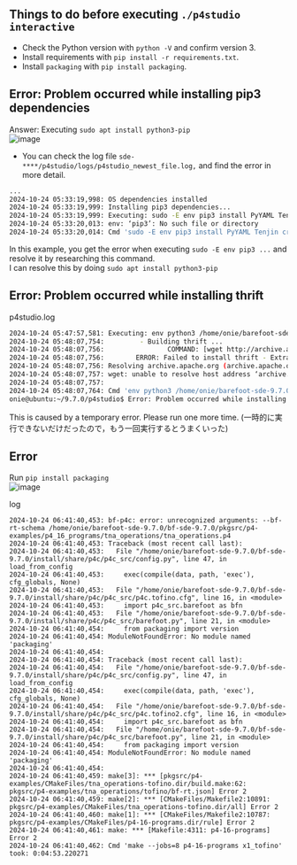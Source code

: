 Things to do before executing `./p4studio interactive`
---
- Check the Python version with `python -V` and confirm version 3. <br>
- Install requirements with `pip install -r requirements.txt`. <br>
- Install `packaging` with `pip install packaging`. <br>

Error: Problem occurred while installing pip3 dependencies <br>
----
  Answer: Executing `sudo apt install python3-pip`<be><br>
  ![image](https://github.com/user-attachments/assets/fe9bc0be-c5df-438a-b6c4-fb18d6d251df)<br>
  - You can check the log file `sde-****/p4studio/logs/p4studio_newest_file.log,` and find the error in more detail.
  ```bash
  ...                                                                                                   
  2024-10-24 05:33:19,998: OS dependencies installed
  2024-10-24 05:33:19,999: Installing pip3 dependencies...
  2024-10-24 05:33:19,999: Executing: sudo -E env pip3 install PyYAML Tenjin crc16 crcmod ctypesgen==1.0.1 getmac==0.8.2 ipaddress ipython~=5.10.0 jsl jsonschema==2.6.0 netifaces pack                                                                                                                                        aging==20.9 ply psutil pysubnettree scapy-helper setuptools==44.1.1 simplejson six>=1.12.0 xmlrunner doxypy
  2024-10-24 05:33:20,013: env: ‘pip3’: No such file or directory
  2024-10-24 05:33:20,014: Cmd 'sudo -E env pip3 install PyYAML Tenjin crc16 crcmod ctypesgen==1.0.1 getmac==0.8.2 ipaddress ipython~=5.10.0 jsl jsonschema==2.6.0 netifaces packaging=                                                                                                                                        =20.9 ply psutil pysubnettree scapy-helper setuptools==44.1.1 simplejson six>=1.12.0 xmlrunner doxypy' took: 0:00:00.014460

  ```
  In this example, you get the error when executing `sudo -E env pip3 ...` and resolve it by researching this command. <br>
  I can resolve this by doing `sudo apt install python3-pip`
    
Error: Problem occurred while installing thrift <br>
----
  p4studio.log<br>
  ```bash
  2024-10-24 05:47:57,581: Executing: env python3 /home/onie/barefoot-sde-9.7.0/bf-sde-9.7.0/p4studio/dependencies/source/install_thrift.py --os-name Ubuntu --os-version 20.04 --jobs 8 --sde-install /home/onie/barefoot-sde-9.7.0/bf-sde-9.7.0/install --keyword apt-get --with-proto yes
  2024-10-24 05:48:07,754:         - Building thrift ...
  2024-10-24 05:48:07,756:                COMMAND: [wget http://archive.apache.org/dist/thrift/0.13.0/thrift-0.13.0.tar.gz -O thrift-0.13.0.tar.gz]
  2024-10-24 05:48:07,756:        ERROR: Failed to install thrift - Extraction of thrift failed, command - wget http://archive.apache.org/dist/thrift/0.13.0/thrift-0.13.0.tar.gz -O thrift-0.13.0.tar.gz, error - --2024-10-24 05:47:57--  http://archive.apache.org/dist/thrift/0.13.0/thrift-0.13.0.tar.gz
  2024-10-24 05:48:07,756: Resolving archive.apache.org (archive.apache.org)... failed: Temporary failure in name resolution.
  2024-10-24 05:48:07,757: wget: unable to resolve host address ‘archive.apache.org’
  2024-10-24 05:48:07,757:
  2024-10-24 05:48:07,764: Cmd 'env python3 /home/onie/barefoot-sde-9.7.0/bf-sde-9.7.0/p4studio/dependencies/source/install_thrift.py --os-name Ubuntu --os-version 20.04 --jobs 8 --sde-install /home/onie/barefoot-sde-9.7.0/bf-sde-9.7.0/install --keyword apt-get --with-proto yes' took: 0:00:10.182233
  onie@ubuntu:~/9.7.0/p4studio$ Error: Problem occurred while installing thrift
  ```
  This is caused by a temporary error. Please run one more time. (一時的に実行できないだけだったので，もう一回実行するとうまくいった)
  
Error
----
  Run `pip install packaging`<be><br>
  ![image](https://github.com/user-attachments/assets/62435d70-1962-4bfc-bf6b-6821f5ed9d5f) <br>
  
  log<br>
  ```
  2024-10-24 06:41:40,453: bf-p4c: error: unrecognized arguments: --bf-rt-schema /home/onie/barefoot-sde-9.7.0/bf-sde-9.7.0/pkgsrc/p4-examples/p4_16_programs/tna_operations/tna_operations.p4
  2024-10-24 06:41:40,453: Traceback (most recent call last):
  2024-10-24 06:41:40,453:   File "/home/onie/barefoot-sde-9.7.0/bf-sde-9.7.0/install/share/p4c/p4c_src/config.py", line 47, in load_from_config
  2024-10-24 06:41:40,453:     exec(compile(data, path, 'exec'), cfg_globals, None)
  2024-10-24 06:41:40,453:   File "/home/onie/barefoot-sde-9.7.0/bf-sde-9.7.0/install/share/p4c/p4c_src/p4c.tofino.cfg", line 16, in <module>
  2024-10-24 06:41:40,453:     import p4c_src.barefoot as bfn
  2024-10-24 06:41:40,453:   File "/home/onie/barefoot-sde-9.7.0/bf-sde-9.7.0/install/share/p4c/p4c_src/barefoot.py", line 21, in <module>
  2024-10-24 06:41:40,454:     from packaging import version
  2024-10-24 06:41:40,454: ModuleNotFoundError: No module named 'packaging'
  2024-10-24 06:41:40,454:
  2024-10-24 06:41:40,454: Traceback (most recent call last):
  2024-10-24 06:41:40,454:   File "/home/onie/barefoot-sde-9.7.0/bf-sde-9.7.0/install/share/p4c/p4c_src/config.py", line 47, in load_from_config
  2024-10-24 06:41:40,454:     exec(compile(data, path, 'exec'), cfg_globals, None)
  2024-10-24 06:41:40,454:   File "/home/onie/barefoot-sde-9.7.0/bf-sde-9.7.0/install/share/p4c/p4c_src/p4c.tofino2.cfg", line 16, in <module>
  2024-10-24 06:41:40,454:     import p4c_src.barefoot as bfn
  2024-10-24 06:41:40,454:   File "/home/onie/barefoot-sde-9.7.0/bf-sde-9.7.0/install/share/p4c/p4c_src/barefoot.py", line 21, in <module>
  2024-10-24 06:41:40,454:     from packaging import version
  2024-10-24 06:41:40,454: ModuleNotFoundError: No module named 'packaging'
  2024-10-24 06:41:40,454:
  2024-10-24 06:41:40,459: make[3]: *** [pkgsrc/p4-examples/CMakeFiles/tna_operations-tofino.dir/build.make:62: pkgsrc/p4-examples/tna_operations/tofino/bf-rt.json] Error 2
  2024-10-24 06:41:40,459: make[2]: *** [CMakeFiles/Makefile2:10891: pkgsrc/p4-examples/CMakeFiles/tna_operations-tofino.dir/all] Error 2
  2024-10-24 06:41:40,460: make[1]: *** [CMakeFiles/Makefile2:10787: pkgsrc/p4-examples/CMakeFiles/p4-16-programs.dir/rule] Error 2
  2024-10-24 06:41:40,461: make: *** [Makefile:4311: p4-16-programs] Error 2
  2024-10-24 06:41:40,462: Cmd 'make --jobs=8 p4-16-programs x1_tofino' took: 0:04:53.220271

  ```

    

